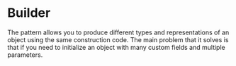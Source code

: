 # Builder

The pattern allows you to produce different types and representations of an object using the same construction code. The main problem that it solves is that if you need to initialize an object with many custom fields and multiple parameters.
